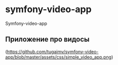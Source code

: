# symfony-video-app
Symfony-video-app
## Приложение про видосы
(https://github.com/tugaimv/symfony-video-app/blob/master/assets/css/simple_video_app.png)
